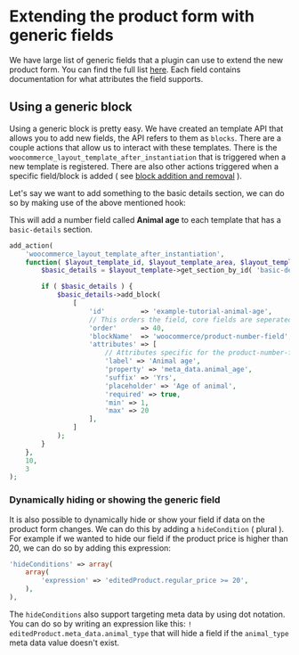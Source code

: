 # Extending the product form with generic fields

We have large list of generic fields that a plugin can use to extend the new product form. You can find the full list [here](https://github.com/woocommerce/woocommerce/blob/trunk/packages/js/product-editor/src/blocks/generic/README.md). Each field contains documentation for what attributes the field supports.

## Using a generic block

Using a generic block is pretty easy. We have created an template API that allows you to add new fields, the API refers to them as `blocks`. There are a couple actions that allow us to interact with these templates. There is the `woocommerce_layout_template_after_instantiation` that is triggered when a new template is registered. There are also other actions triggered when a specific field/block is added ( see [block addition and removal](https://github.com/woocommerce/woocommerce/blob/trunk/docs/product-editor-development/block-template-lifecycle.md#block-addition-and-removal) ).

Let's say we want to add something to the basic details section, we can do so by making use of the above mentioned hook:

This will add a number field called **Animal age** to each template that has a `basic-details` section.

```php
add_action(
	'woocommerce_layout_template_after_instantiation',
	function( $layout_template_id, $layout_template_area, $layout_template ) {
	    $basic_details = $layout_template->get_section_by_id( 'basic-details' );

        if ( $basic_details ) {
	        $basic_details->add_block(
        		[
        			'id' 	     => 'example-tutorial-animal-age',
                    // This orders the field, core fields are seperated by sums of 10.
	            	'order'	     => 40,
	            	'blockName'  => 'woocommerce/product-number-field',
	            	'attributes' => [
                        // Attributes specific for the product-number-field.
	            		'label' => 'Animal age',
	            		'property' => 'meta_data.animal_age',
	            		'suffix' => 'Yrs',
	            		'placeholder' => 'Age of animal',
	            		'required' => true,
	            		'min' => 1,
	            		'max' => 20
	            	],
                ]
            );
        }
	},
	10,
	3
);
```

### Dynamically hiding or showing the generic field

It is also possible to dynamically hide or show your field if data on the product form changes.
We can do this by adding a `hideCondition` ( plural ). For example if we wanted to hide our field if the product price is higher than 20, we can do so by adding this expression:

```php
'hideConditions' => array(
	array(
		'expression' => 'editedProduct.regular_price >= 20',
	),
),
```

The `hideConditions` also support targeting meta data by using dot notation. You can do so by writing an expression like this: `! editedProduct.meta_data.animal_type` that will hide a field if the `animal_type` meta data value doesn't exist.
